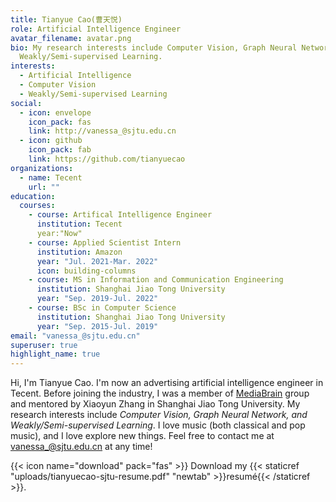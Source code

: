 ```yaml
---
title: Tianyue Cao(曹天悦)
role: Artificial Intelligence Engineer
avatar_filename: avatar.png
bio: My research interests include Computer Vision, Graph Neural Network,
  Weakly/Semi-supervised Learning.
interests:
  - Artificial Intelligence
  - Computer Vision
  - Weakly/Semi-supervised Learning
social:
  - icon: envelope
    icon_pack: fas
    link: http://vanessa_@sjtu.edu.cn
  - icon: github
    icon_pack: fab
    link: https://github.com/tianyuecao
organizations:
  - name: Tecent
    url: ""
education:
  courses:
    - course: Artifical Intelligence Engineer
      institution: Tecent
      year:"Now"
    - course: Applied Scientist Intern
      institution: Amazon
      year: "Jul. 2021-Mar. 2022"
      icon: building-columns
    - course: MS in Information and Communication Engineering
      institution: Shanghai Jiao Tong University
      year: "Sep. 2019-Jul. 2022"
    - course: BSc in Computer Science
      institution: Shanghai Jiao Tong University
      year: "Sep. 2015-Jul. 2019"
email: "vanessa_@sjtu.edu.cn"
superuser: true
highlight_name: true
---
```

Hi, I'm Tianyue Cao. I'm now an advertising artificial intelligence engineer in Tecent. Before joining the industry, I was a member of [MediaBrain](https://mediabrain.sjtu.edu.cn/) group and mentored by Xiaoyun Zhang in Shanghai Jiao Tong University. My research interests include *Computer Vision, Graph Neural Network, and Weakly/Semi-supervised Learning*. I love music (both classical and pop music), and I love explore new things. Feel free to contact me at [vanessa_@sjtu.edu.cn](http://vanessa_@sjtu.edu.cn) at any time!

{{< icon name="download" pack="fas" >}} Download my {{< staticref "uploads/tianyuecao-sjtu-resume.pdf" "newtab" >}}resumé{{< /staticref >}}.
